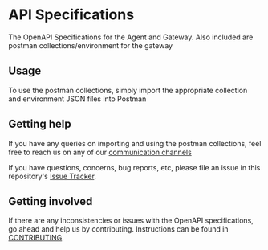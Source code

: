 # API Specifications

The OpenAPI Specifications for the Agent and Gateway. Also included are postman collections/environment for the gateway

## Usage

To use the postman collections, simply import the appropriate collection and environment JSON files into Postman


## Getting help

If you have any queries on importing and using the postman collections, feel free to reach us on any of our [communication channels](https://github.com/DBOMproject/community/blob/master/COMMUNICATION.md) 

If you have questions, concerns, bug reports, etc, please file an issue in this repository's [Issue Tracker](https://github.com/DBOMproject/api-specs/issues).

## Getting involved

If there are any inconsistencies or issues with the OpenAPI specifications, go ahead and help us by contributing. Instructions can be found in [CONTRIBUTING](CONTRIBUTING.md).


